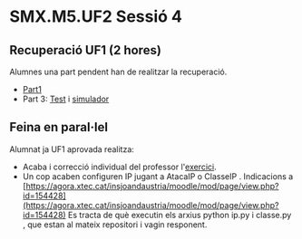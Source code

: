 # SMX.M5.UF2 Sessió 4

## Recuperació UF1 (2 hores)

Alumnes una part pendent han de realitzar la recuperació.
- [Part1](https://agora.xtec.cat/insjoandaustria/moodle/mod/assign/view.php?id=88680)
- Part 3: [Test](https://agora.xtec.cat/insjoandaustria/moodle/mod/quiz/view.php?id=88678) i [simulador](https://agora.xtec.cat/insjoandaustria/moodle/mod/assign/view.php?id=88679)

## Feina en paral·lel

Alumnat ja UF1 aprovada realitza:
- Acaba i correcció individual del professor l'[exercici](https://docs.google.com/document/d/1bfWEOnjOQovkg7ipxh5SjfN0_BiH90A5bDK4xkujQaU/edit).
- Un cop acaben configuren IP jugant a AtacaIP o ClasseIP . Indicacions a [https://agora.xtec.cat/insjoandaustria/moodle/mod/page/view.php?id=154428](https://agora.xtec.cat/insjoandaustria/moodle/mod/page/view.php?id=154428)
Es tracta de què executin els arxius python ip.py i classe.py , que estan al mateix repositori i vagin responent.
